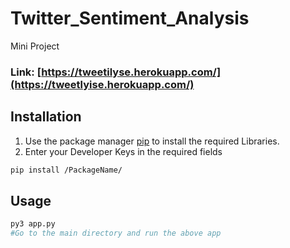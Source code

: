 # Twitter_Sentiment_Analysis
Mini Project

### Link: [https://tweetilyse.herokuapp.com/](https://tweetlyise.herokuapp.com/)


## Installation

1. Use the package manager [pip](https://pip.pypa.io/en/stable/) to install the required Libraries.
2. Enter your Developer Keys in the required fields

```bash
pip install /PackageName/
```

## Usage

```python
py3 app.py 
#Go to the main directory and run the above app
